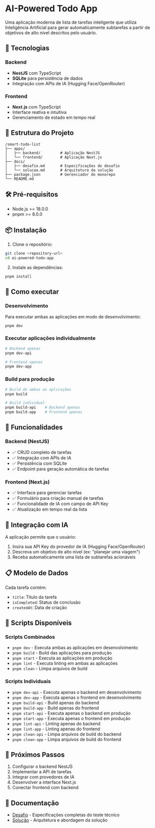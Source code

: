 # AI-Powered Todo App

Uma aplicação moderna de lista de tarefas inteligente que utiliza Inteligência Artificial para gerar automaticamente subtarefas a partir de objetivos de alto nível descritos pelo usuário.

## 🚀 Tecnologias

### Backend
- **NestJS** com TypeScript
- **SQLite** para persistência de dados
- Integração com APIs de IA (Hugging Face/OpenRouter)

### Frontend
- **Next.js** com TypeScript
- Interface reativa e intuitiva
- Gerenciamento de estado em tempo real

## 📁 Estrutura do Projeto

```
/smart-todo-list
├── apps/
│   ├── backend/         # Aplicação NestJS
│   └── frontend/        # Aplicação Next.js
├── docs/
│   ├── desafio.md       # Especificações do desafio
│   └── solucao.md       # Arquitetura da solução
├── package.json         # Gerenciador do monorepo
└── README.md
```

## 🛠️ Pré-requisitos

- Node.js >= 18.0.0
- pnpm >= 8.0.0

## 📦 Instalação

1. Clone o repositório:
```bash
git clone <repository-url>
cd ai-powered-todo-app
```

2. Instale as dependências:
```bash
pnpm install
```

## 🚀 Como executar

### Desenvolvimento
Para executar ambas as aplicações em modo de desenvolvimento:
```bash
pnpm dev
```

### Executar aplicações individualmente
```bash
# Backend apenas
pnpm dev-api

# Frontend apenas
pnpm dev-app
```

### Build para produção
```bash
# Build de ambas as aplicações
pnpm build

# Build individual
pnpm build-api    # Backend apenas
pnpm build-app    # Frontend apenas
```

## 🎯 Funcionalidades

### Backend (NestJS)
- ✅ CRUD completo de tarefas
- ✅ Integração com APIs de IA
- ✅ Persistência com SQLite
- ✅ Endpoint para geração automática de tarefas

### Frontend (Next.js)
- ✅ Interface para gerenciar tarefas
- ✅ Formulário para criação manual de tarefas
- ✅ Funcionalidade de IA com campo de API Key
- ✅ Atualização em tempo real da lista

## 🤖 Integração com IA

A aplicação permite que o usuário:
1. Insira sua API Key do provedor de IA (Hugging Face/OpenRouter)
2. Descreva um objetivo de alto nível (ex: "planejar uma viagem")
3. Receba automaticamente uma lista de subtarefas acionáveis

## 📋 Modelo de Dados

Cada tarefa contém:
- `title`: Título da tarefa
- `isCompleted`: Status de conclusão
- `createdAt`: Data de criação

## 🧪 Scripts Disponíveis

### Scripts Combinados
- `pnpm dev` - Executa ambas as aplicações em desenvolvimento
- `pnpm build` - Build das aplicações para produção
- `pnpm start` - Executa as aplicações em produção
- `pnpm lint` - Executa linting em ambas as aplicações
- `pnpm clean` - Limpa arquivos de build

### Scripts Individuais
- `pnpm dev-api` - Executa apenas o backend em desenvolvimento
- `pnpm dev-app` - Executa apenas o frontend em desenvolvimento
- `pnpm build-api` - Build apenas do backend
- `pnpm build-app` - Build apenas do frontend
- `pnpm start-api` - Executa apenas o backend em produção
- `pnpm start-app` - Executa apenas o frontend em produção
- `pnpm lint-api` - Linting apenas do backend
- `pnpm lint-app` - Linting apenas do frontend
- `pnpm clean-api` - Limpa arquivos de build do backend
- `pnpm clean-app` - Limpa arquivos de build do frontend

## 📝 Próximos Passos

1. Configurar o backend NestJS
2. Implementar a API de tarefas
3. Integrar com provedores de IA
4. Desenvolver a interface Next.js
5. Conectar frontend com backend

## 📄 Documentação

- [Desafio](./docs/desafio.md) - Especificações completas do teste técnico
- [Solução](./docs/solucao.md) - Arquitetura e abordagem da solução
